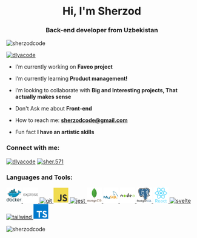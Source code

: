 
<h1 align="center">Hi, I'm Sherzod</h1>
<h3 align="center">Back-end developer from Uzbekistan</h3>

<p align="left"> <img src="https://komarev.com/ghpvc/?username=sherzodcode&label=Profile%20views&color=0e75b6&style=flat" alt="sherzodcode" /> </p>

<p align="left"> <a href="https://twitter.com/dlyacode" target="blank"><img src="https://img.shields.io/twitter/follow/dlyacode?logo=twitter&style=for-the-badge" alt="dlyacode" /></a> </p>

- I’m currently working on **Faveo project**

- I’m currently learning **Product management!**

- I’m looking to collaborate with **Big and Interesting projects, That actually makes sense**

- Don't Ask me about **Front-end**

- How to reach me: **sherzodcode@gmail.com**

- Fun fact **I have an artistic skills**

<h3 align="left">Connect with me:</h3>
<p align="left">
<a href="https://twitter.com/dlyacode" target="blank"><img align="center" src="https://raw.githubusercontent.com/rahuldkjain/github-profile-readme-generator/master/src/images/icons/Social/twitter.svg" alt="dlyacode" height="30" width="40" /></a>
<a href="https://instagram.com/sher.571" target="blank"><img align="center" src="https://raw.githubusercontent.com/rahuldkjain/github-profile-readme-generator/master/src/images/icons/Social/instagram.svg" alt="sher.571" height="30" width="40" /></a>
</p>

<h3 align="left">Languages and Tools:</h3>
 <a href="https://www.docker.com/" target="_blank" rel="noreferrer"> <img src="https://raw.githubusercontent.com/devicons/devicon/master/icons/docker/docker-original-wordmark.svg" alt="docker" width="40" height="40"/> </a> <a href="https://expressjs.com" target="_blank" rel="noreferrer"> <img src="https://raw.githubusercontent.com/devicons/devicon/master/icons/express/express-original-wordmark.svg" alt="express" width="40" height="40"/> </a> <a href="https://git-scm.com/" target="_blank" rel="noreferrer"> <img src="https://www.vectorlogo.zone/logos/git-scm/git-scm-icon.svg" alt="git" width="40" height="40"/> </a>  <a href="https://developer.mozilla.org/en-US/docs/Web/JavaScript" target="_blank" rel="noreferrer"> <img src="https://raw.githubusercontent.com/devicons/devicon/master/icons/javascript/javascript-original.svg" alt="javascript" width="40" height="40"/> </a> <a href="https://jestjs.io" target="_blank" rel="noreferrer"> <img src="https://www.vectorlogo.zone/logos/jestjsio/jestjsio-icon.svg" alt="jest" width="40" height="40"/> </a> <a href="https://www.mongodb.com/" target="_blank" rel="noreferrer"> <img src="https://raw.githubusercontent.com/devicons/devicon/master/icons/mongodb/mongodb-original-wordmark.svg" alt="mongodb" width="40" height="40"/> </a> <a href="https://www.mysql.com/" target="_blank" rel="noreferrer"> <img src="https://raw.githubusercontent.com/devicons/devicon/master/icons/mysql/mysql-original-wordmark.svg" alt="mysql" width="40" height="40"/> </a> <a href="https://nodejs.org" target="_blank" rel="noreferrer"> <img src="https://raw.githubusercontent.com/devicons/devicon/master/icons/nodejs/nodejs-original-wordmark.svg" alt="nodejs" width="40" height="40"/> </a>  </a> <a href="https://www.postgresql.org" target="_blank" rel="noreferrer"> <img src="https://raw.githubusercontent.com/devicons/devicon/master/icons/postgresql/postgresql-original-wordmark.svg" alt="postgresql" width="40" height="40"/> </a>  </a> <a href="https://reactjs.org/" target="_blank" rel="noreferrer"> <img src="https://raw.githubusercontent.com/devicons/devicon/master/icons/react/react-original-wordmark.svg" alt="react" width="40" height="40"/> </a>  </a> <a href="https://svelte.dev" target="_blank" rel="noreferrer"> <img src="https://upload.wikimedia.org/wikipedia/commons/1/1b/Svelte_Logo.svg" alt="svelte" width="40" height="40"/> </a> <a href="https://tailwindcss.com/" target="_blank" rel="noreferrer"> <img src="https://www.vectorlogo.zone/logos/tailwindcss/tailwindcss-icon.svg" alt="tailwind" width="40" height="40"/> </a> <a href="https://www.typescriptlang.org/" target="_blank" rel="noreferrer"> <img src="https://raw.githubusercontent.com/devicons/devicon/master/icons/typescript/typescript-original.svg" alt="typescript" width="40" height="40"/> </a> </p>

<!-- <p><img align="left" src="https://github-readme-stats.vercel.app/api/top-langs?username=sherzodcode&show_icons=true&locale=en&layout=compact" alt="sherzodcode" /></p> -->

<!-- <p>&nbsp;<img align="center" src="https://github-readme-stats.vercel.app/api?username=sherzodcode&show_icons=true&locale=en" alt="sherzodcode" /></p> -->

<p><img align="center" src="https://github-readme-streak-stats.herokuapp.com/?user=sherzodcode&" alt="sherzodcode" /></p>
